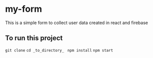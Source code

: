 # my-form

This is a simple form to collect user data created in react and firebase

## To run this project

`git clone`
`cd _to_directory_ `
`npm install`
`npm start`
